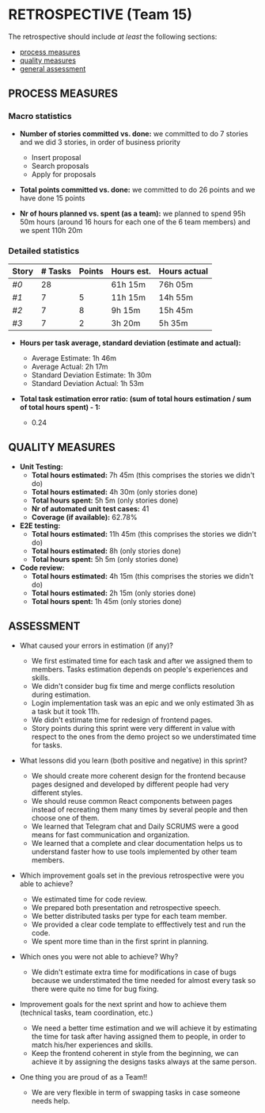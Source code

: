RETROSPECTIVE (Team 15)
=====================================

The retrospective should include _at least_ the following
sections:

- [process measures](#process-measures)
- [quality measures](#quality-measures)
- [general assessment](#assessment)

## PROCESS MEASURES

### Macro statistics

- **Number of stories committed vs. done:**
  we committed to do 7 stories and we did 3 stories, in order of business priority
  - Insert proposal
  - Search proposals
  - Apply for proposals

- **Total points committed vs. done:**
  we committed to do 26 points and we have done 15 points

- **Nr of hours planned vs. spent (as a team):**
  we planned to spend 95h 50m hours (around 16 hours for each one of the 6 team members)
  and we spent 110h 20m

### Detailed statistics

| Story  | # Tasks | Points | Hours est. | Hours actual |
|--------|---------|--------|------------|--------------|
| _#0_   |   28    |        |    61h 15m     |   76h 05m    |
| _#1_   |    7    |   5    |   11h 15m  |   14h 55m    |
| _#2_   |    7    |   8    |   9h 15m  |  15h 45m     |
| _#3_   |    7    |   2    |    3h 20m  |   5h 35m     |

- **Hours per task average, standard deviation (estimate and actual):**
  - Average Estimate: 1h 46m
  - Average Actual: 2h 17m
  - Standard Deviation Estimate: 1h 30m
  - Standard Deviation Actual: 1h 53m

- **Total task estimation error ratio: (sum of total hours estimation / sum of total hours spent) - 1:**
  - 0.24


## QUALITY MEASURES

- **Unit Testing:**
  - **Total hours estimated:** 7h 45m (this comprises the stories we didn't do)
  - **Total hours estimated:** 4h 30m (only stories done)
  - **Total hours spent:** 5h 5m (only stories done)
  - **Nr of automated unit test cases:** 41
  - **Coverage (if available):** 62.78%
- **E2E testing:**
  - **Total hours estimated:** 11h 45m (this comprises the stories we didn't do)
  - **Total hours estimated:** 8h (only stories done)
  - **Total hours spent:** 5h 5m (only stories done)
- **Code review:**
  - **Total hours estimated:** 4h 15m (this comprises the stories we didn't do)
  - **Total hours estimated:** 2h 15m (only stories done)
  - **Total hours spent:** 1h 45m (only stories done)

## ASSESSMENT

- What caused your errors in estimation (if any)?
  - We first estimated time for each task and after we assigned them to members. Tasks estimation depends on people's experiences and skills.
  - We didn't consider bug fix time and merge conflicts resolution during estimation.
  - Login implementation task was an epic and we only estimated 3h as a task but it took 11h.
  - We didn't estimate time for redesign of frontend pages.
  - Story points during this sprint were very different in value with respect to the ones from the demo project so we understimated time for tasks.

- What lessons did you learn (both positive and negative) in this sprint?
  - We should create more coherent design for the frontend because pages designed and developed by different people had very different styles.
  - We should reuse common React components between pages instead of recreating them many times by several people and then choose one of them.
  - We learned that Telegram chat and Daily SCRUMS were a good means for fast communication and organization.
  - We learned that a complete and clear documentation helps us to understand faster how to use tools implemented by other team members.


- Which improvement goals set in the previous retrospective were you able to achieve?
  - We estimated time for code review.
  - We prepared both presentation and retrospective speech.
  - We better distributed tasks per type for each team member.
  - We provided a clear code template to efffectively test and run the code.
  - We spent more time than in the first sprint in planning.
  
- Which ones you were not able to achieve? Why?
  - We didn't estimate extra time for modifications in case of bugs because we understimated the time needed for almost every task so there were quite no time for bug fixing.

- Improvement goals for the next sprint and how to achieve them (technical tasks, team coordination, etc.)
  - We need a better time estimation and we will achieve it by estimating the time for task after having assigned them to people, in order to match his/her experiences and skills.
  - Keep the frontend coherent in style from the beginning, we can achieve it by assigning the designs tasks always at the same person.

- One thing you are proud of as a Team!!
  - We are very flexible in term of swapping tasks in case someone needs help.